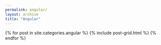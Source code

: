 ```yaml
---
permalink: angular/
layout: archive
title: "Angular"
---
```

<div class="tiles">
{% for post in site.categories.angular %}
	{% include post-grid.html %}
{% endfor %}
</div>
